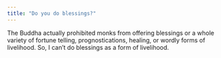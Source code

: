 ```yaml
---
title: "Do you do blessings?"
---
```


The Buddha actually prohibited monks from offering blessings or a whole variety of fortune telling, prognostications, healing, or wordly forms of livelihood. So, I can’t do blessings as a form of livelihood.
